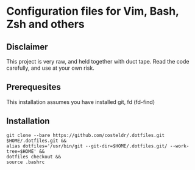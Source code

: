 # Configuration files for Vim, Bash, Zsh and others

## Disclaimer
This project is very raw, and held together with duct tape. Read the code carefully, and use at your own risk.

## Prerequesites
This installation assumes you have installed git, fd (fd-find)

## Installation

```
git clone --bare https://github.com/costeldr/.dotfiles.git $HOME/.dotfiles.git &&
alias dotfiles='/usr/bin/git --git-dir=$HOME/.dotfiles.git/ --work-tree=$HOME' &&
dotfiles checkout &&
source .bashrc
```
